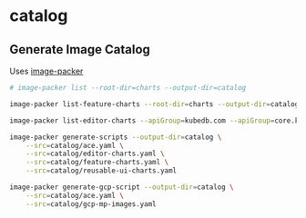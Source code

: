 # catalog

## Generate Image Catalog

Uses [image-packer](https://github.com/kmodules/image-packer)

```bash
# image-packer list --root-dir=charts --output-dir=catalog

image-packer list-feature-charts --root-dir=charts --output-dir=catalog

image-packer list-editor-charts --apiGroup=kubedb.com --apiGroup=core.kubestash.com --output-dir=catalog

image-packer generate-scripts --output-dir=catalog \
    --src=catalog/ace.yaml \
    --src=catalog/editor-charts.yaml \
    --src=catalog/feature-charts.yaml \
    --src=catalog/reusable-ui-charts.yaml

image-packer generate-gcp-script --output-dir=catalog \
    --src=catalog/ace.yaml \
    --src=catalog/gcp-mp-images.yaml
```
